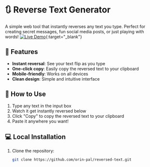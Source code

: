 # 🔃 Reverse Text Generator

A simple web tool that instantly reverses any text you type. Perfect for creating secret messages, fun social media posts, or just playing with words!
[![Live Demo](https://img.shields.io/badge/Visit_Live_Website-2088FF?style=for-the-badge&logo=github&logoColor=white)](https://orin-pal.github.io/reversed-text/){:target="\_blank"}

## 🌟 Features

- **Instant reversal**: See your text flip as you type
- **One-click copy**: Easily copy the reversed text to your clipboard
- **Mobile-friendly**: Works on all devices
- **Clean design**: Simple and intuitive interface

## 🚀 How to Use

1. Type any text in the input box
2. Watch it get instantly reversed below
3. Click "Copy" to copy the reversed text to your clipboard
4. Paste it anywhere you want!

## 💻 Local Installation

1. Clone the repository:
   ```bash
   git clone https://github.com/orin-pal/reversed-text.git
   ```
